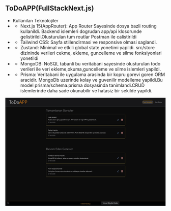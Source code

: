 ## ToDoAPP(FullStackNext.js)

- Kullanilan Teknolojiler
- - Next.js 15(AppRouter): App Router Sayesinde dosya bazli routing kullanildi. Backend islemleri dogrudan app/api klosorunde gelistirildi.Olusturulan tum routlar Postman ile calistirildi
- - Tailwind CSS: Sayfa stillendirmasi ve responsive olmasi saglandi.
- - Zustand: Minimal ve etkili global state yonetimi yapildi. src/store dizininde verileri cekme, ekleme, guncelleme ve silme fonksiyonlari yonetildi
- - MongoDB: NoSQL tabanli bu veritabani sayesinde olusturulan todo verileri ile veri ekleme,okuma,guncelleme ve silme islemleri yapildi.
- - Prisma: Veritabani ile uygulama arasinda bir kopru gorevi goren ORM aracidir. MongoDb uzerinde kolay ve guvenilir modelleme yapildi.Bu model prisma/schema.prisma dosyasinda tanimlandi.CRUD islemlerinde daha sade okunabilir ve hatasiz bir sekilde yapildi.

![Uygulama Demo](./demo.gif)
